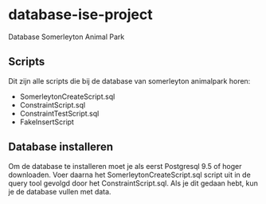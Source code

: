 # database-ise-project
Database Somerleyton Animal Park

## Scripts
Dit zijn alle scripts die bij de database van somerleyton animalpark horen:
* SomerleytonCreateScript.sql
* ConstraintScript.sql
* ConstraintTestScript.sql
* FakeInsertScript

## Database installeren
Om de database te installeren moet je als eerst Postgresql 9.5 of hoger downloaden. Voer daarna het SomerleytonCreateScript.sql script uit in de query tool gevolgd door het ConstraintScript.sql. Als je dit gedaan hebt, kun je de database vullen met data.
